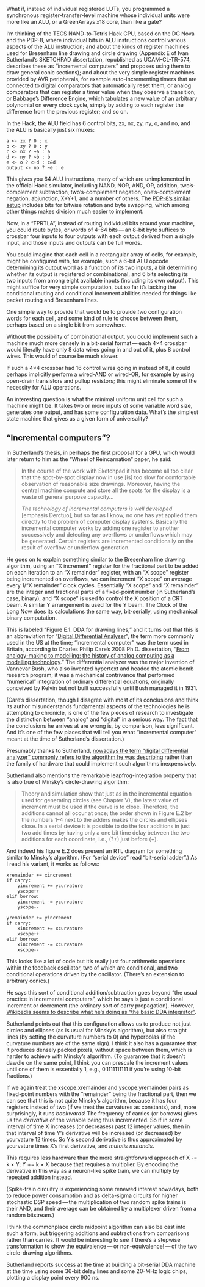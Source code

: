 What if, instead of individual registered LUTs, you programmed a
synchronous register-transfer-level machine whose individual units
were more like an ALU, or a GreenArrays x18 core, than like a gate?

I’m thinking of the TECS NAND-to-Tetris Hack CPU, based on the DG Nova
and the PDP-8, where individual bits in ALU instructions control
various aspects of the ALU instruction; and about the kinds of
register machines used for Bresenham line drawing and circle drawing
(Appendix E of Ivan Sutherland’s SKETCHPAD dissertation, republished
as UCAM-CL-TR-574, describes these as “incremental computers” and
proposes using them to draw general conic sections); and about the
very simple register machines provided by AVR peripherals, for example
auto-incrementing timers that are connected to digital comparators
that automatically reset them, or analog comparators that can register
a timer value when they observe a transition; or Babbage’s Difference
Engine, which tabulates a new value of an arbitrary polynomial on
every clock cycle, simply by adding to each register the difference
from the previous register; and so on.

In the Hack, the ALU field has 6 control bits, zx, nx, zy, ny, o, and
no, and the ALU is basically just six muxes:

    a <- zx ? 0 : x
    b <- zy ? 0 : y
    c <- nx ? ~a : a
    d <- ny ? ~b : b
    e <- o ? c+d : c&d
    output <- no ? ~e : e

This gives you 64 ALU instructions, many of which are unimplemented in
the official Hack simulator, including NAND, NOR, AND, OR, addition,
two’s-complement subtraction, two’s-complement negation,
one’s-complement negation, abjunction, X+Y+1, and a number of others.
The [PDP-8’s similar
setup](https://github.com/johnwcowan/pdp8x/blob/master/arch.md)
includes bits for bitwise rotation and byte swapping, which among
other things makes division much easier to implement.

Now, in a “FPRTLA”, instead of routing individual bits around your
machine, you could route bytes, or words of 4-64 bits — an 8-bit byte
suffices to crossbar four inputs to four outputs with each output
derived from a single input, and those inputs and outputs can be full
words.

You could imagine that each cell in a rectangular array of cells, for
example, might be configured with, for example, such a 6-bit ALU
opcode determining its output word as a function of its two inputs, a
bit determining whether its output is registered or combinational, and
6 bits selecting its two inputs from among eight available inputs
(including its own output).  This might suffice for very simple
computation, but so far it’s lacking the conditional routing and
conditional increment abilities needed for things like packet routing
and Bresenham lines.

One simple way to provide that would be to provide *two* configuration
words for each cell, and some kind of rule to choose between them,
perhaps based on a single bit from somewhere.

Without the possibility of combinational output, you could implement
such a machine much more densely in a bit-serial format — each 4×4
crossbar would literally have only 8 data wires going in and out of
it, plus 8 control wires.  This would of course be much slower.

If such a 4×4 crossbar had 16 control wires going in instead of 8, it
could perhaps implicitly perform a wired-AND or wired-OR, for example
by using open-drain transistors and pullup resistors; this might
eliminate some of the necessity for ALU operations.

An interesting question is what the minimal uniform unit cell for such
a machine might be.  It takes two or more inputs of some variable
word size, generates one output, and has some configuration data.
What’s the simplest state machine that gives us a given form of
universality?

“Incremental computers”?
------------------------

In Sutherland’s thesis, in perhaps the first proposal for a GPU, which
would later return to him as the “Wheel of Reincarnation” paper, he
said:

> In the course of the work with Sketchpad it has become all too clear
> that the spot-by-spot display now in use [is] too slow for
> comfortable observation of reasonable size drawings. Moreover,
> having the central machine compute and store all the spots for the
> display is a waste of general purpose capacity...
>
> *The technology of incremental computers is well developed*
> [emphasis Derctuo], but so far as I know, no one has yet applied
> them directly to the problem of computer display systems. Basically
> the incremental computer works by adding one register to another
> successively and detecting any overflows or underflows which may be
> generated. Certain registers are incremented conditionally on the
> result of overflow or underflow generation.

He goes on to explain something similar to the Bresenham line drawing
algorithm, using an “X increment” register for the fractional part to
be added on each iteration to an “X remainder” register, with an “X
scope” register being incremented on overflows, we can increment “X
scope” on average every 1/“X remainder” clock cycles.  Essentially “X
scope” and “X remainder” are the integer and fractional parts of a
fixed-point number (in Sutherland’s case, binary), and “X scope” is
used to control the X position of a CRT beam.  A similar Y arrangement
is used for the Y beam.  The Clock of the Long Now does its
calculations the same way, bit-serially, using mechanical binary
computation.

This is labeled “Figure E.1. DDA for drawing lines,” and it turns out
that this is an abbreviation for “[Digital Differential Analyser][2]”,
the term more commonly used in the US at the time; “incremental
computer” was the term used in Britain, according to Charles Philip
Care’s 2008 Ph.D. dissertation, “[From analogy-making to modelling:
the history of analog computing as a modelling technology][0].”  The
differential analyzer was the major invention of Vannevar Bush, who
also invented hypertext and headed the atomic bomb research program;
it was a mechanical contrivance that performed “numerical” integration
of ordinary differential equations, originally conceived by Kelvin but
not built successfully until Bush managed it in 1931.

[0]: https://core.ac.uk/download/pdf/47252.pdf
[2]: https://en.wikipedia.org/wiki/Digital_differential_analyzer

(Care’s dissertation, though I disagree with most of its conclusions
and think its author misunderstands fundamental aspects of the
technologies he is attempting to chronicle, is one of the few pieces
of research to investigate the distinction between “analog” and
“digital” in a serious way.  The fact that the conclusions he arrives
at are wrong is, by comparison, less significant.  And it’s one of the
few places that will tell you what “incremental computer” meant at the
time of Sutherland’s dissertation.)

Presumably thanks to Sutherland, [nowadays the term “digital
differential analyzer” commonly refers to the algorithm he was
describing][1] rather than the family of hardware that could implement
such algorithms inexpensively.

[1]: https://en.wikipedia.org/wiki/Digital_differential_analyzer_(graphics_algorithm)

Sutherland also mentions the remarkable leapfrog-integration property
that is also true of Minsky’s circle-drawing algorithm:

> Theory and simulation show that just as in the incremental equation
> used for generating circles (see Chapter V), the latest value of
> increment must be used if the curve is to close.  Therefore, the
> additions cannot all occur at once; the order shown in Figure E.2 by
> the numbers 1–4 next to the adders makes the circles and ellipses
> close.  In a serial device it is possible to do the four additions
> in just two add times by having only a one bit time delay between
> the two additions for each coordinate, i.e., (?+) just before (+).

And indeed his figure E.2 does present an RTL diagram for something
similar to Minsky’s algorithm.  (For “serial device” read “bit-serial
adder”.)  As I read his variant, it works as follows:

    xremainder += xincrement
    if carry:
        yincrement += ycurvature
        yscope++
    elif borrow:
        yincrement -= ycurvature
        yscope--

    yremainder += yincrement
    if carry:
        xincrement += xcurvature
        xscope++
    elif borrow:
        xincrement -= xcurvature
        xscope--

This looks like a lot of code but it’s really just four arithmetic
operations within the feedback oscillator, two of which are
conditional, and two conditional operations driven by the oscillator.
(There’s an extension to arbitrary conics.)

He says this sort of conditional addition/subtraction goes beyond “the
usual practice in incremental computers”, which he says is just a
conditional increment or decrement (the ordinary sort of carry
propagation).  However, [Wikipedia seems to describe what he’s doing
as “the basic DDA integrator”][3].

[3]: https://en.wikipedia.org/wiki/Digital_differential_analyzer#Theory

Sutherland points out that this configuration allows us to produce not
just circles and ellipses (as is usual for Minsky’s algorithm), but
also straight lines (by setting the curvature numbers to 0) and
hyperbolas (if the curvature numbers are of the same sign).  I think
it also has a guarantee that it produces densely packed pixels,
without space between them, which is harder to achieve with Minsky’s
algorithm.  (To guarantee that it doesn’t dawdle on the same point, I
think you can prescale the increment values until one of them is
essentially 1, e.g., 0.1111111111 if you’re using 10-bit fractions.)

If we again treat the xscope.xremainder and yscope.yremainder pairs as
fixed-point numbers with the “remainder” being the fractional part,
then we can see that this is not quite Minsky’s algorithm, because it
has four registers instead of two (if we treat the curvatures as
constants), and, more surprisingly, it runs *backwards*!  The
frequency of carries (or borrows) gives us the *derivative* of the
variable being thus incremented.  So if in some interval of time X
increases (or decreases) past 12 integer values, then in that interval
of time Y’s derivative will be increased (or decreased) by ycurvature
12 times.  So Y’s second derivative is thus approximated by ycurvature
times X’s first derivative, and *mutatis mutandis*.

This requires less hardware than the more straightforward approach of
X -= k × Y; Y += k × X because that requires a multiplier.  By
encoding the derivative in this way as a neuron-like spike train, we
can multiply by repeated addition instead.

(Spike-train circuitry is experiencing some renewed interest nowadays,
both to reduce power consumption and as delta-sigma circuits for
higher stochastic DSP speed — the multiplication of two random spike
trains is their AND, and their average can be obtained by a
multiplexer driven from a random bitstream.)

I think the commonplace circle midpoint algorithm can also be cast
into such a form, but triggering additions and subtractions from
comparisons rather than carries.  It would be interesting to see if
there’s a stepwise transformation to show the equivalence — or
non-equivalence! — of the two circle-drawing algorithms.

Sutherland reports success at the time at building a bit-serial DDA
machine at the time using some 36-bit delay lines and some 20-MHz
logic chips, plotting a display point every 900 ns.
